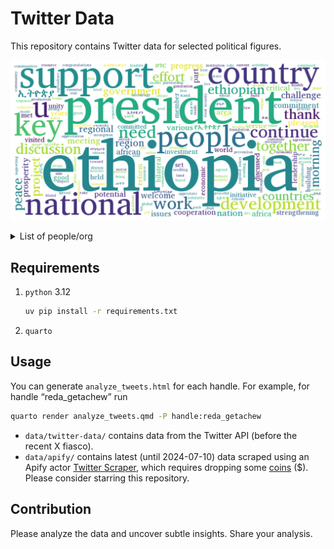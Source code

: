 

<!-- README.md is generated from README.qmd. Please edit that file -->

# Twitter Data

This repository contains Twitter data for selected political figures.

![**Wordcloud of Abiy Ahmed’s tweets**](doc/fig-wordcloud-output-1.png)

<details>
<summary>
List of people/org
</summary>

| Account                                          |
|:-------------------------------------------------|
| [abiyahmedali](https://x.com/abiyahmedali)       |
| [reda_getachew](https://x.com/reda_getachew)     |
| [PMEthiopia](https://x.com/PMEthiopia)           |
| [DrTedros](https://x.com/DrTedros)               |
| [fitsumaregaa](https://x.com/fitsumaregaa)       |
| [seleshi_b_a](https://x.com/seleshi_b_a)         |
| [ShimelisAbdisa](https://x.com/ShimelisAbdisa)   |
| [yilkal_kefale](https://x.com/yilkal_kefale)     |
| [AgegnehuT](https://x.com/AgegnehuT)             |
| [GeduAndargachew](https://x.com/GeduAndargachew) |
| [TirunehDinku](https://x.com/TirunehDinku)       |
| [AdanechAbiebie](https://x.com/AdanechAbiebie)   |
| [RedwanHussien](https://x.com/RedwanHussien)     |
| [AAA_Amhara](https://x.com/AAA_Amhara)           |
| [TakeleUma](https://x.com/TakeleUma)             |
| [EthioHRC](https://x.com/EthioHRC)               |
| [DanielBekele](https://x.com/DanielBekele)       |
| [BilleneSeyoum](https://x.com/BilleneSeyoum)     |
| [FdreService](https://x.com/FdreService)         |
| [DemekeHasen](https://x.com/DemekeHasen)         |
| [SahleWorkZewde](https://x.com/SahleWorkZewde)   |
| [mfaethiopia](https://x.com/mfaethiopia)         |
| [FLEthiopia](https://x.com/FLEthiopia)           |
| [ashenafi_meaza](https://x.com/ashenafi_meaza)   |
| [AregaKitessa](https://x.com/AregaKitessa)       |
| [AMECOONLINE](https://x.com/AMECOONLINE)         |
| [FMoHealth](https://x.com/FMoHealth)             |
| [fdremoe](https://x.com/fdremoe)                 |
| [fanatelevision](https://x.com/fanatelevision)   |
| [addisstandard](https://x.com/addisstandard)     |
| [MoF_Ethiopia](https://x.com/MoF_Ethiopia)       |
| [MoP_Ethiopia](https://x.com/MoP_Ethiopia)       |
| [BerhanuTsegaye](https://x.com/BerhanuTsegaye)   |
| [ebczena](https://x.com/ebczena)                 |
| [ethiotelecom](https://x.com/ethiotelecom)       |
| [TayeAtske](https://x.com/TayeAtske)             |
| [ETHZema](https://x.com/ETHZema)                 |
| [EA_DevCouncil](https://x.com/EA_DevCouncil)     |
| [lia_tadesse](https://x.com/lia_tadesse)         |
| [cdessalegn](https://x.com/cdessalegn)           |
| [NAMA_at_ABIN](https://x.com/NAMA_at_ABIN)       |
| [VOAAmharic](https://x.com/VOAAmharic)           |
| [EthiopianNewsA](https://x.com/EthiopianNewsA)   |
| [GPEthiopia](https://x.com/GPEthiopia)           |
| [MARHEIR_GEBRYE](https://x.com/MARHEIR_GEBRYE)   |
| [AndargachewTse2](https://x.com/AndargachewTse2) |
| [dw_amharic](https://x.com/dw_amharic)           |
| [eskinder_nega](https://x.com/eskinder_nega)     |
| [danielkibret](https://x.com/danielkibret)       |
| [walta_info](https://x.com/walta_info)           |
| [Mustafe_M_Omer](https://x.com/Mustafe_M_Omer)   |
| [dagmawit_moges](https://x.com/dagmawit_moges)   |
| [BeleteMG](https://x.com/BeleteMG)               |
| [ETFactCheck](https://x.com/ETFactCheck)         |

</details>

## Requirements

1.  `python` 3.12

    ``` sh
    uv pip install -r requirements.txt
    ```

    <!-- 2. `r` 4.4 -->

2.  `quarto`

## Usage

You can generate `analyze_tweets.html` for each handle. For example, for
handle “reda_getachew” run

``` sh
quarto render analyze_tweets.qmd -P handle:reda_getachew
```

- `data/twitter-data/` contains data from the Twitter API (before the
  recent X fiasco).
- `data/apify/` contains latest (until 2024-07-10) data scraped using an
  Apify actor [Twitter
  Scraper](https://apify.com/microworlds/twitter-scraper), which
  requires dropping some [coins](doc/twitter-scraper.jpeg) (\$). Please
  consider starring this repository.

## Contribution

Please analyze the data and uncover subtle insights. Share your
analysis.
